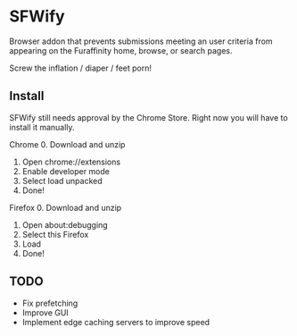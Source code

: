 SFWify
======
Browser addon that prevents submissions meeting an user criteria from appearing on the Furaffinity home, browse, or search pages.

Screw the inflation / diaper / feet porn!

Install
-------
SFWify still needs approval by the Chrome Store. Right now you will have to install it manually.

Chrome
0.	Download and unzip
1.	Open chrome://extensions
2.	Enable developer mode
3.	Select load unpacked
4.	Done!

Firefox
0.	Download and unzip
1.	Open about:debugging
2.	Select this Firefox
3.	Load
4.	Done!

TODO
----
-	Fix prefetching
-	Improve GUI
-	Implement edge caching servers to improve speed



